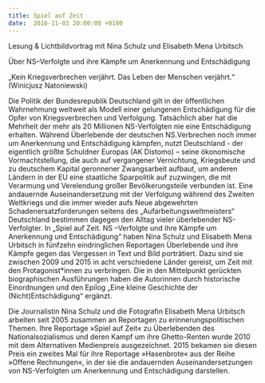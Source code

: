 ```yaml
---
title: Spiel auf Zeit
date:  2016-11-03 20:00:00 +0100
---
```


Lesung &amp; Lichtbildvortrag mit Nina Schulz und Elisabeth Mena Urbitsch



Über NS–Verfolgte und ihre Kämpfe um Anerkennung und Entschädigung

„Kein Kriegsverbrechen verjährt. Das Leben der Menschen verjährt.“ (Winicjusz Natoniewski)

Die Politik der Bundesrepublik Deutschland gilt in der öffentlichen Wahrnehmung weltweit als Modell einer gelungenen Entschädigung
für die Opfer von Kriegsverbrechen und Verfolgung. Tatsächlich aber hat die Mehrheit der mehr als 20 Millionen NS-Verfolgten
nie eine Entschädigung erhalten. Während Überlebende der deutschen NS.Verbrechen noch immer um Anerkennung und Entschädigung
kämpfen, nutzt Deutschland - der eigentlich größte Schuldner Europas (AK Distomo) – seine ökonomische Vormachtstellung, die
auch auf vergangener Vernichtung, Kriegsbeute und zu deutschem Kapital geronnener Zwangsarbeit aufbaut, um anderen Ländern
in der EU eine staatliche Sparpolitik auf zuzwingen, die mit Verarmung und Verelendung großer Bevölkerungsteile verbunden
ist. Eine andauernde Auseinandersetzung mit der Verfolgung während des Zweiten Weltkriegs und die immer wieder aufs Neue abgewehrten
Schadenersatzforderungen seitens des „Aufarbeitungsweltmeisters“ Deutschland bestimmen dagegen den Alltag vieler überlebender
NS-Verfolgter. In „Spiel auf Zeit. NS –Verfolgte und ihre Kämpfe um Anerkennung und Entschädigung“ haben Nina Schulz und Elisabeth
Mena Urbitsch in fünfzehn eindringlichen Reportagen Überlebende und ihre Kämpfe gegen das Vergessen in Text und Bild porträtiert.
Dazu sind sie zwischen 2009 und 2015 in acht verschiedene Länder gereist, um Zeit mit den Protagonist*innen zu verbringen.
Die in den Mittelpunkt gerückten biographischen Ausführungen haben die Autorinnen durch historische Einordnungen und den Epilog
„Eine kleine Geschichte der (Nicht)Entschädigung“ ergänzt.


Die Journalistin Nina Schulz und die Fotografin Elisabeth Mena Urbitsch arbeiten seit 2005 zusammen an Reportagen zu erinnerungspolitischen
Themen. Ihre Reportage »Spiel auf Zeit« zu Überlebenden des Nationalsozialismus und deren Kampf um ihre Ghetto-Renten wurde
2010 mit dem Alternativen Medienpreis ausgezeichnet. 2015 bekamen sie diesen Preis ein zweites Mal für ihre Reportage »Hasenbrote«
aus der Reihe »Offene Rechnungen«, in der sie die andauernden Auseinandersetzungen von NS-Verfolgten um Anerkennung und Entschädigung
darstellen.


